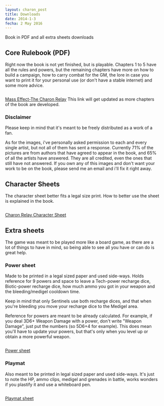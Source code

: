 ```yaml
---
layout: charon_post
title: Downloads
date: 2014-1-3
fecha: 2 May 2016
---
```

Book in PDF and all extra sheets downloads

## Core Rulebook (PDF)

Right now the book is not yet finished, but is playable. Chapters 1 to 5 have all the rules and powers, but the remaining chapters have more on how to build a campaign, how to carry combat for the GM, the lore in case you want to print it for your personal use (or don't have a stable internet) and some more advice.

<span class="image"><img src="{{ site.baseurl }}/images/portada_small.jpg" alt=""/></span>

[Mass Effect-The Charon Relay](https://drive.google.com/file/d/0BxdntDYpu5XQdHgyOThGRXA2ODA/view?usp=sharing) This link will get updated as more chapters of the book are developed.

### Disclaimer

Please keep in mind that it's meant to be freely distributed as a work of a fan.

As for the images, i've personally asked permission to each and every single artist, but not all of them has sent a response. Currently 71% of the pictures are from authors that have agreed to appear in the book, and 65% of all the artists have answered. They are all credited, even the ones that still have not answered. If you own any of this images and don't want your work to be on the book, please send me an email and i'll fix it right away.

## Character Sheets

The character sheet better fits a legal size print. How to better use the sheet is explained in the book.

<span class="image"><img src="{{ site.baseurl }}/images/character_sheet_small.png" alt=""/></span>

[Charon Relay Character Sheet](https://drive.google.com/file/d/0BxdntDYpu5XQRUpHamdGOHlkclU/view?usp=sharing)

## Extra sheets

The game was meant to be played more like a board game, as there are a lot of things to have in mind, so being able to see all you have or can do is great help.

### Power sheet

Made to be printed in a legal sized paper and used side-ways. Holds reference for 9 powers and space to leave a Tech-power recharge dice, Biotic-power recharge dice, how much ammo you got in your weapon and the bleeding/medigel cooldown time. 

Keep in mind that only Sentinels use both recharge dices, and that when you're bleeding you move your recharge dice to the Medigel area.

Reference for powers are meant to be already calculated. For example, if you deal 3D6+ Weapon Damage with a power, don't write "Weapon Damage", just put the numbers (so 5D6+4 for example). This does mean you'll have to update your powers, but that's only when you level up or obtain a more powerful weapon.

<span class="image"><img src="{{ site.baseurl }}/images/power_sheet_small.jpg" alt=""/></span>

[Power sheet](https://drive.google.com/file/d/0BxdntDYpu5XQYUdSeXdaTzZrRWM/view?usp=sharing)

### Playmat

Also meant to be printed in legal sized paper and used side-ways. It's just to note the HP, ammo clips, medigel and grenades in battle, works wonders if you plastify it and use a whiteboard pen.

<span class="image"><img src="{{ site.baseurl }}/images/playmat_small.png" alt=""/></span>

[Playmat sheet](https://drive.google.com/file/d/0BxdntDYpu5XQaW45ZWd4ZnMySjA/view?usp=sharing)
